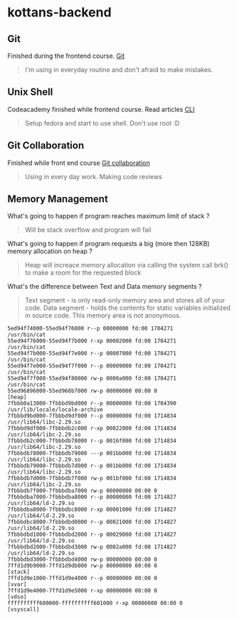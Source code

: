 # kottans-backend

## Git
Finished during the frontend course.
[Git](https://github.com/Goralive/kottans-frontend/blob/master/task_git_collaboration/git_VS.png)
>I'm using in everyday routine and don't afraid to make mistakes. 

## Unix Shell
Codeacademy finished while frontend course.
Read articles 
[CLI](https://github.com/Goralive/kottans-frontend/blob/master/task_linux_cli/codeacademy_cli_git.png)
>Setup fedora and start to use shell. Don't use root :D

## Git Collaboration
Finished while front end course
[Git collaboration](https://github.com/Goralive/kottans-frontend/blob/master/task_git_collaboration/Git_coloboration.png)
>Using in every day work. Making code reviews

## Memory Management
What's going to happen if program reaches maximum limit of stack ?
>Will be stack overflow and program will fail

What's going to happen if program requests a big (more then 128KB) memory allocation on heap ?
>Heap will increace memory allocation via calling the system call brk() to make a room for the requested block

What's the difference between Text and Data memory segments ?
>Text segment - is  only read-only memory area and stores all of your code.
>Data segment - holds the contents for static variables initialized in source code. This memory area is not anonymous.

```
5ed94f74000-55ed94f76000 r--p 00000000 fd:00 1704271                    /usr/bin/cat
55ed94f76000-55ed94f7b000 r-xp 00002000 fd:00 1704271                    /usr/bin/cat
55ed94f7b000-55ed94f7e000 r--p 00007000 fd:00 1704271                    /usr/bin/cat
55ed94f7e000-55ed94f7f000 r--p 00009000 fd:00 1704271                    /usr/bin/cat
55ed94f7f000-55ed94f80000 rw-p 0000a000 fd:00 1704271                    /usr/bin/cat
55ed96896000-55ed968b7000 rw-p 00000000 00:00 0                          [heap]
7fbbb0a13000-7fbbbd9bd000 r--p 00000000 fd:00 1704390                    /usr/lib/locale/locale-archive
7fbbbd9bd000-7fbbbd9df000 r--p 00000000 fd:00 1714834                    /usr/lib64/libc-2.29.so
7fbbbd9df000-7fbbbdb2c000 r-xp 00022000 fd:00 1714834                    /usr/lib64/libc-2.29.so
7fbbbdb2c000-7fbbbdb78000 r--p 0016f000 fd:00 1714834                    /usr/lib64/libc-2.29.so
7fbbbdb78000-7fbbbdb79000 ---p 001bb000 fd:00 1714834                    /usr/lib64/libc-2.29.so
7fbbbdb79000-7fbbbdb7d000 r--p 001bb000 fd:00 1714834                    /usr/lib64/libc-2.29.so
7fbbbdb7d000-7fbbbdb7f000 rw-p 001bf000 fd:00 1714834                    /usr/lib64/libc-2.29.so
7fbbbdb7f000-7fbbbdba7000 rw-p 00000000 00:00 0 
7fbbbdba7000-7fbbbdba8000 r--p 00000000 fd:00 1714827                    /usr/lib64/ld-2.29.so
7fbbbdba8000-7fbbbdbc8000 r-xp 00001000 fd:00 1714827                    /usr/lib64/ld-2.29.so
7fbbbdbc8000-7fbbbdbd0000 r--p 00021000 fd:00 1714827                    /usr/lib64/ld-2.29.so
7fbbbdbd1000-7fbbbdbd2000 r--p 00029000 fd:00 1714827                    /usr/lib64/ld-2.29.so
7fbbbdbd2000-7fbbbdbd3000 rw-p 0002a000 fd:00 1714827                    /usr/lib64/ld-2.29.so
7fbbbdbd3000-7fbbbdbd4000 rw-p 00000000 00:00 0 
7ffd1d9b9000-7ffd1d9db000 rw-p 00000000 00:00 0                          [stack]
7ffd1d9e1000-7ffd1d9e4000 r--p 00000000 00:00 0                          [vvar]
7ffd1d9e4000-7ffd1d9e5000 r-xp 00000000 00:00 0                          [vdso]
ffffffffff600000-ffffffffff601000 r-xp 00000000 00:00 0                  [vsyscall]
```
